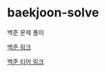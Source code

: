 # baekjoon-solve
백준 문제 풀이

[백준 링크](https://www.acmicpc.net/user/thekim12)

[백준 티어 링크](https://solved.ac/profile/thekim12)
